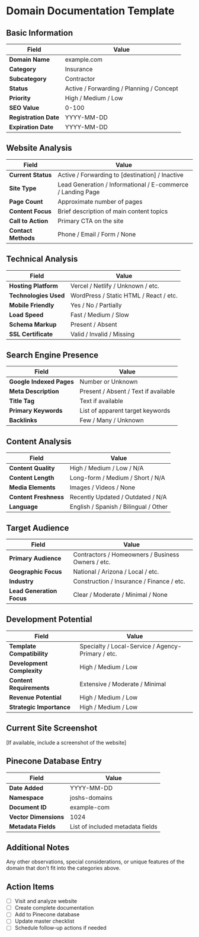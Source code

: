 # Domain Documentation Template

## Basic Information
| Field | Value |
|-------|-------|
| **Domain Name** | example.com |
| **Category** | Insurance |
| **Subcategory** | Contractor |
| **Status** | Active / Forwarding / Planning / Concept |
| **Priority** | High / Medium / Low |
| **SEO Value** | 0-100 |
| **Registration Date** | YYYY-MM-DD |
| **Expiration Date** | YYYY-MM-DD |

## Website Analysis
| Field | Value |
|-------|-------|
| **Current Status** | Active / Forwarding to [destination] / Inactive |
| **Site Type** | Lead Generation / Informational / E-commerce / Landing Page |
| **Page Count** | Approximate number of pages |
| **Content Focus** | Brief description of main content topics |
| **Call to Action** | Primary CTA on the site |
| **Contact Methods** | Phone / Email / Form / None |

## Technical Analysis
| Field | Value |
|-------|-------|
| **Hosting Platform** | Vercel / Netlify / Unknown / etc. |
| **Technologies Used** | WordPress / Static HTML / React / etc. |
| **Mobile Friendly** | Yes / No / Partially |
| **Load Speed** | Fast / Medium / Slow |
| **Schema Markup** | Present / Absent |
| **SSL Certificate** | Valid / Invalid / Missing |

## Search Engine Presence
| Field | Value |
|-------|-------|
| **Google Indexed Pages** | Number or Unknown |
| **Meta Description** | Present / Absent / Text if available |
| **Title Tag** | Text if available |
| **Primary Keywords** | List of apparent target keywords |
| **Backlinks** | Few / Many / Unknown |

## Content Analysis
| Field | Value |
|-------|-------|
| **Content Quality** | High / Medium / Low / N/A |
| **Content Length** | Long-form / Medium / Short / N/A |
| **Media Elements** | Images / Videos / None |
| **Content Freshness** | Recently Updated / Outdated / N/A |
| **Language** | English / Spanish / Bilingual / Other |

## Target Audience
| Field | Value |
|-------|-------|
| **Primary Audience** | Contractors / Homeowners / Business Owners / etc. |
| **Geographic Focus** | National / Arizona / Local / etc. |
| **Industry** | Construction / Insurance / Finance / etc. |
| **Lead Generation Focus** | Clear / Moderate / Minimal / None |

## Development Potential
| Field | Value |
|-------|-------|
| **Template Compatibility** | Specialty / Local-Service / Agency-Primary / etc. |
| **Development Complexity** | High / Medium / Low |
| **Content Requirements** | Extensive / Moderate / Minimal |
| **Revenue Potential** | High / Medium / Low |
| **Strategic Importance** | High / Medium / Low |

## Current Site Screenshot
[If available, include a screenshot of the website]

## Pinecone Database Entry
| Field | Value |
|-------|-------|
| **Date Added** | YYYY-MM-DD |
| **Namespace** | joshs-domains |
| **Document ID** | example-com |
| **Vector Dimensions** | 1024 |
| **Metadata Fields** | List of included metadata fields |

## Additional Notes
Any other observations, special considerations, or unique features of the domain that don't fit into the categories above.

## Action Items
- [ ] Visit and analyze website
- [ ] Create complete documentation
- [ ] Add to Pinecone database
- [ ] Update master checklist
- [ ] Schedule follow-up actions if needed
